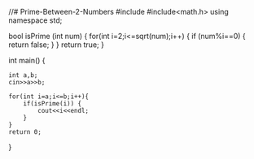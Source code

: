 //# Prime-Between-2-Numbers
#include<iostream>
#include<math.h>
using namespace std;

bool isPrime (int num) {
	for(int i=2;i<=sqrt(num);i++) {
		if (num%i==0) {
			return false;
		}
	}
	return true;
}

int main() {

	int a,b;
	cin>>a>>b;

	for(int i=a;i<=b;i++){
		if(isPrime(i)) {
			cout<<i<<endl;
		}
	}
	return 0;
}

